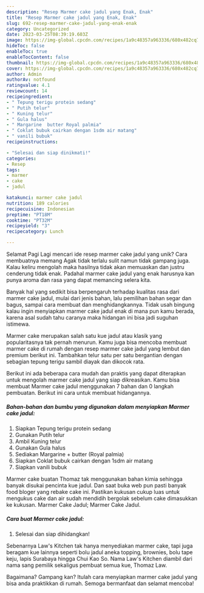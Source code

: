 ```yaml
---
description: "Resep Marmer cake jadul yang Enak, Enak"
title: "Resep Marmer cake jadul yang Enak, Enak"
slug: 692-resep-marmer-cake-jadul-yang-enak-enak
category: Uncategorized
date: 2023-03-25T08:39:19.603Z
image: https://img-global.cpcdn.com/recipes/1a9c48357a963336/680x482cq70/marmer-cake-jadul-foto-resep-utama.jpg
hideToc: false
enableToc: true
enableTocContent: false
thumbnail: https://img-global.cpcdn.com/recipes/1a9c48357a963336/680x482cq70/marmer-cake-jadul-foto-resep-utama.jpg
cover: https://img-global.cpcdn.com/recipes/1a9c48357a963336/680x482cq70/marmer-cake-jadul-foto-resep-utama.jpg
author: Admin
authorAv: notfound
ratingvalue: 4.1
reviewcount: 14
recipeingredient:
- " Tepung terigu protein sedang"
- " Putih telur"
- " Kuning telur"
- " Gula halus"
- " Margarine  butter Royal palmia"
- " Coklat bubuk cairkan dengan 1sdm air matang"
- " vanili bubuk"
recipeinstructions:

- "Selesai dan siap dinikmati!"
categories:
- Resep
tags:
- marmer
- cake
- jadul

katakunci: marmer cake jadul 
nutrition: 189 calories
recipecuisine: Indonesian
preptime: "PT18M"
cooktime: "PT32M"
recipeyield: "3"
recipecategory: Lunch

---
```



Selamat Pagi Lagi mencari ide resep marmer cake jadul yang unik? Cara membuatnya memang Agak tidak terlalu sulit namun tidak gampang juga. Kalau keliru mengolah maka hasilnya tidak akan memuaskan dan justru cenderung tidak enak. Padahal marmer cake jadul yang enak harusnya kan punya aroma dan rasa yang dapat memancing selera kita.


Banyak hal yang sedikit bisa berpengaruh terhadap kualitas rasa dari marmer cake jadul, mulai dari jenis bahan, lalu pemilihan bahan segar dan bagus, sampai cara membuat dan menghidangkannya. Tidak usah bingung kalau ingin menyiapkan marmer cake jadul enak di mana pun kamu berada, karena asal sudah tahu caranya maka hidangan ini bisa jadi suguhan istimewa.

Marmer cake merupakan salah satu kue jadul atau klasik yang popularitasnya tak pernah menurun. Kamu juga bisa mencoba membuat marmer cake di rumah dengan resep marmer cake jadul yang lembut dan premium berikut ini. Tambahkan telur satu per satu bergantian dengan sebagian tepung terigu sambil diayak dan dikocok rata.


Berikut ini ada beberapa cara mudah dan praktis yang dapat diterapkan untuk mengolah marmer cake jadul yang siap dikreasikan. Kamu bisa membuat Marmer cake jadul menggunakan 7 bahan dan 0 langkah pembuatan. Berikut ini cara untuk membuat hidangannya.

<!--inarticleads1-->

##### Bahan-bahan dan bumbu yang digunakan dalam menyiapkan Marmer cake jadul:

1. Siapkan  Tepung terigu protein sedang
1. Gunakan  Putih telur
1. Ambil  Kuning telur
1. Gunakan  Gula halus
1. Sediakan  Margarine + butter (Royal palmia)
1. Siapkan  Coklat bubuk cairkan dengan 1sdm air matang
1. Siapkan  vanili bubuk


Marmer cake buatan Thomaz tak menggunakan bahan kimia sehingga banyak disukai pencinta kue jadul. Dan saat buka web pun pasti banyak food bloger yang rebake cake ini. Pastikan kukusan cukup luas untuk mengukus cake dan air sudah mendidih bergolak sebelum cake dimasukkan ke kukusan. Marmer Cake Jadul; Marmer Cake Jadul. 

<!--inarticleads2-->

##### Cara buat Marmer cake jadul:


1. Selesai dan siap dihidangkan!

Sebenarnya Law&#39;s Kitchen tak hanya menyediakan marmer cake, tapi juga beragam kue lainnya seperti bolu jadul aneka topping, brownies, bolu tape keju, lapis Surabaya hingga Chui Kao So. Nama Law&#39;s Kitchen diambil dari nama sang pemilik sekaligus pembuat semua kue, Thomaz Law. 

Bagaimana? Gampang kan? Itulah cara menyiapkan marmer cake jadul yang bisa anda praktikkan di rumah. Semoga bermanfaat dan selamat mencoba!
